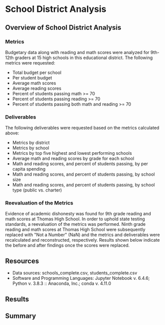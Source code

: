 # School District Analysis
## Overview of School District Analysis
### Metrics
Budgetary data along with reading and math scores were analyzed for 9th-12th graders at 15 high schools in this educational district.  The following metrics were requested:
- Total budget per school
- Per student budget
- Average math scores
- Average reading scores
- Percent of students passing math >= 70
- Percent of students passing reading >= 70
- Percent of students passing both math and reading >= 70

### Deliverables
The following deliverables were requested based on the metrics calculated above:
 - Metrics by district
 - Metrics by school
 - Metrics by top five highest and lowest performing schools
 - Average math and reading scores by grade for each school
 - Math and reading scores, and percent of students passing, by per capita spending
 - Math and reading scores, and percent of students passing, by school size
 - Math and reading scores, and percent of students passing, by school type (public vs. charter)

### Reevaluation of the Metrics
Evidence of academic dishonesty was found for 9th grade reading and math scores at Thomas High School.  In order to uphold state testing standards, a reevaluation of the metrics was performed.  Ninth grade reading and math scores at Thomas High School were subsequently replaced with "Not a Number" (NaN) and the metrics and deliverables were recalculated and reconstructed, respectively.  Results shown below indicate the before and after findings once the scores were replaced.


## Resources
- Data sources: schools_complete.csv, students_complete.csv
- Software and Programming Languages: Jupyter Notebook v. 6.4.6; Python v. 3.8.3 :: Anaconda, Inc.; conda v. 4.11.0


## Results


## Summary


